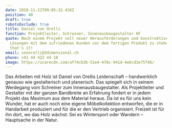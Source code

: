 ```yaml
---
date: 2018-11-21T09:05:32.416Z
position: 40
draft: true
robotsExclude: true
title: Daniel von Orelli
function: Projektleiter, Schreiner, Innenausbaugestalter HF
quote: Nach einem Projekt voll neuer Herausforderungen und konstruktiver
  Lösungen mit dem zufriedenen Kunden vor dem fertigen Produkt zu stehen –
  that's it!
email: vonorelli@3dimensional.ch
phone: +41 44 422 44 18
image: https://ucarecdn.com/af74cb3b-51e4-478c-941d-4e6cd3e75f46/
---
```

Das Arbeiten mit Holz ist Daniel von Orellis Leidenschaft – handwerklich genauso wie gestalterisch und planerisch. Das spiegelt sich in seinem Werdegang vom Schreiner zum Innenausbaugestalter. Als Projektleiter und Gestalter mit der ganzen Bandbreite an Erfahrung fordert er in jedem Projekt das Maximum aus dem Material heraus. Da ist es für uns kein Wunder, hat er auch noch eine eigene Möbelkollektion entworfen, die er in Handarbeit produziert und für die er den Vertrieb organisiert. Freizeit ist für ihn dort, wo das Holz wächst: Sei es Wintersport oder Wandern – Hauptsache in der Natur.
